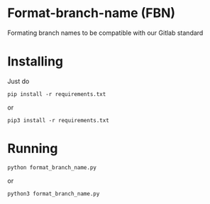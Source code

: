 # Format-branch-name (FBN)
Formating branch names to be compatible with our Gitlab standard

# Installing
Just do
```
pip install -r requirements.txt
```
or
```
pip3 install -r requirements.txt
```

# Running
```
python format_branch_name.py
```
or
```
python3 format_branch_name.py
```